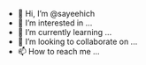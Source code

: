 - 👋 Hi, I’m @sayeehich
- 👀 I’m interested in ...
- 🌱 I’m currently learning ...
- 💞️ I’m looking to collaborate on ...
- 📫 How to reach me ...

<!---
sayeehich/sayeehich is a ✨ special ✨ repository because its `README.md` (this file) appears on your GitHub profile.
You can click the Preview link to take a look at your changes.
--->

